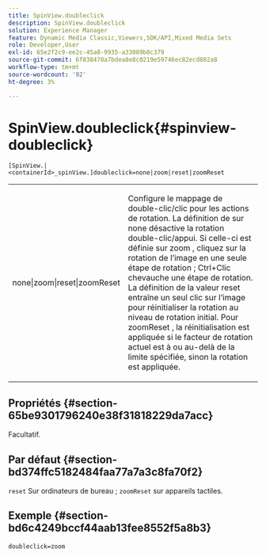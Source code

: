 ```yaml
---
title: SpinView.doubleclick
description: SpinView.doubleclick
solution: Experience Manager
feature: Dynamic Media Classic,Viewers,SDK/API,Mixed Media Sets
role: Developer,User
exl-id: 65e2f2c9-ee2c-45a8-9935-a33089b8c379
source-git-commit: 6f838470a7bdea8e8c0219e59746ec82ecd802a8
workflow-type: tm+mt
source-wordcount: '92'
ht-degree: 3%

---
```


# SpinView.doubleclick{#spinview-doubleclick}

`[SpinView.|<containerId>_spinView.]doubleclick=none|zoom|reset|zoomReset`

<table id="table_2D828A5750644B9CB95A2989C36F15F1"> 
 <tbody> 
  <tr> 
   <td colname="col1"> <p> <span class="codeph"> none|zoom|reset|zoomReset </span> </p> </td> 
   <td colname="col2"> <p> Configure le mappage de double-clic/clic pour les actions de rotation. La définition de sur <span class="codeph"> none </span> désactive la rotation double-clic/appui. Si celle-ci est définie sur <span class="codeph"> zoom </span>, cliquez sur la rotation de l’image en une seule étape de rotation ; Ctrl+Clic chevauche une étape de rotation. La définition de la valeur <span class="codeph"> reset </span> entraîne un seul clic sur l’image pour réinitialiser la rotation au niveau de rotation initial. Pour <span class="codeph"> zoomReset </span>, la réinitialisation est appliquée si le facteur de rotation actuel est à ou au-delà de la limite spécifiée, sinon la rotation est appliquée. </p> </td> 
  </tr> 
 </tbody> 
</table>

## Propriétés {#section-65be9301796240e38f31818229da7acc}

Facultatif.

## Par défaut {#section-bd374ffc5182484faa77a7a3c8fa70f2}

`reset` Sur ordinateurs de bureau ; `zoomReset` sur appareils tactiles.

## Exemple {#section-bd6c4249bccf44aab13fee8552f5a8b3}

`doubleclick=zoom`
